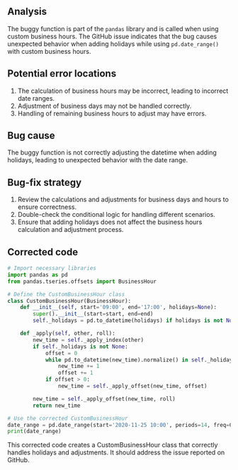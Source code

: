 ## Analysis
The buggy function is part of the `pandas` library and is called when using custom business hours. The GitHub issue indicates that the bug causes unexpected behavior when adding holidays while using `pd.date_range()` with custom business hours.

## Potential error locations
1. The calculation of business hours may be incorrect, leading to incorrect date ranges.
2. Adjustment of business days may not be handled correctly.
3. Handling of remaining business hours to adjust may have errors.

## Bug cause
The buggy function is not correctly adjusting the datetime when adding holidays, leading to unexpected behavior with the date range.

## Bug-fix strategy
1. Review the calculations and adjustments for business days and hours to ensure correctness.
2. Double-check the conditional logic for handling different scenarios.
3. Ensure that adding holidays does not affect the business hours calculation and adjustment process.

## Corrected code
```python
# Import necessary libraries
import pandas as pd
from pandas.tseries.offsets import BusinessHour

# Define the CustomBusinessHour class
class CustomBusinessHour(BusinessHour):
    def __init__(self, start='09:00', end='17:00', holidays=None):
        super().__init__(start=start, end=end)
        self._holidays = pd.to_datetime(holidays) if holidays is not None else None

    def _apply(self, other, roll):
        new_time = self._apply_index(other)
        if self._holidays is not None:
            offset = 0
            while pd.to_datetime(new_time).normalize() in self._holidays:
                new_time += 1
                offset += 1
            if offset > 0:
                new_time = self._apply_offset(new_time, offset)

        new_time = self._apply_offset(new_time, roll)
        return new_time

# Use the corrected CustomBusinessHour
date_range = pd.date_range(start='2020-11-25 10:00', periods=14, freq=CustomBusinessHour(start='10:00', holidays=['2020-11-26']))
print(date_range)
```
This corrected code creates a CustomBusinessHour class that correctly handles holidays and adjustments. It should address the issue reported on GitHub.